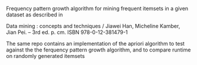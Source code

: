 Frequency pattern growth algorithm for mining frequent itemsets in a given
dataset as described in

Data mining : concepts and techniques / Jiawei Han, Micheline Kamber, Jian Pei.
– 3rd ed. p. cm. ISBN 978-0-12-381479-1

The same repo contains an implementation of the apriori algorithm to test
against the the ferquency pattern growth algorithm, and to compare runtime on
randomly generated itemsets
